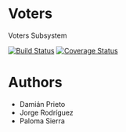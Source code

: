 Voters
======

Voters Subsystem

[![Build Status](https://travis-ci.org/Arquisoft/voters_3b.svg?branch=master)](https://travis-ci.org/Arquisoft/voters_3b)
[![Coverage Status](https://travis-ci.org/Arquisoft/voters_3b.svg?branch=master)](https://travis-ci.org/Arquisoft/voters_3b.svg?branch=master)

Authors
=======
* Damián Prieto
* Jorge Rodríguez
* Paloma Sierra




